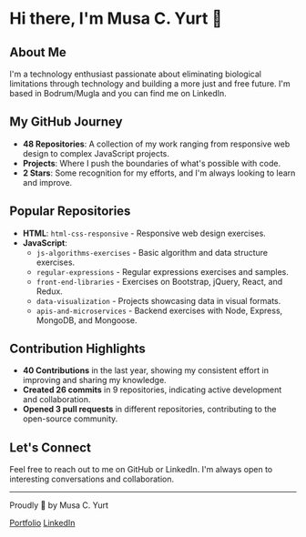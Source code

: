 # Hi there, I'm Musa C. Yurt 👋

## About Me
I'm a technology enthusiast passionate about eliminating biological limitations through technology and building a more just and free future. I'm based in Bodrum/Mugla and you can find me on LinkedIn.

## My GitHub Journey
- **48 Repositories**: A collection of my work ranging from responsive web design to complex JavaScript projects.
- **Projects**: Where I push the boundaries of what's possible with code.
- **2 Stars**: Some recognition for my efforts, and I'm always looking to learn and improve.

## Popular Repositories
- **HTML**: `html-css-responsive` - Responsive web design exercises.
- **JavaScript**: 
  - `js-algorithms-exercises` - Basic algorithm and data structure exercises.
  - `regular-expressions` - Regular expressions exercises and samples.
  - `front-end-libraries` - Exercises on Bootstrap, jQuery, React, and Redux.
  - `data-visualization` - Projects showcasing data in visual formats.
  - `apis-and-microservices` - Backend exercises with Node, Express, MongoDB, and Mongoose.

## Contribution Highlights
- **40 Contributions** in the last year, showing my consistent effort in improving and sharing my knowledge.
- **Created 26 commits** in 9 repositories, indicating active development and collaboration.
- **Opened 3 pull requests** in different repositories, contributing to the open-source community.

## Let's Connect
Feel free to reach out to me on GitHub or LinkedIn. I'm always open to interesting conversations and collaboration.

---

Proudly 🚀 by Musa C. Yurt

[Portfolio](https://icy-ocean-0baf14c03.4.azurestaticapps.net/)
[LinkedIn](https://www.linkedin.com/in/musayurt/)
<!--
**uaaeu/uaaeu** is a ✨ _special_ ✨ repository because its `README.md` (this file) appears on your GitHub profile.

Here are some ideas to get you started:

- 🔭 I’m currently working on ...
- 🌱 I’m currently learning ...
- 👯 I’m looking to collaborate on ...
- 🤔 I’m looking for help with ...
- 💬 Ask me about ...
- 📫 How to reach me: ...
- 😄 Pronouns: ...
- ⚡ Fun fact: ...
-->
